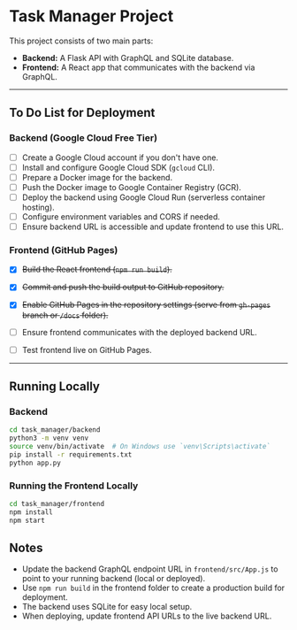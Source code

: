 # Task Manager Project

This project consists of two main parts:

- **Backend:** A Flask API with GraphQL and SQLite database.
- **Frontend:** A React app that communicates with the backend via GraphQL.

---

## To Do List for Deployment

### Backend (Google Cloud Free Tier)
- [ ] Create a Google Cloud account if you don't have one.
- [ ] Install and configure Google Cloud SDK (`gcloud` CLI).
- [ ] Prepare a Docker image for the backend.
- [ ] Push the Docker image to Google Container Registry (GCR).
- [ ] Deploy the backend using Google Cloud Run (serverless container hosting).
- [ ] Configure environment variables and CORS if needed.
- [ ] Ensure backend URL is accessible and update frontend to use this URL.

### Frontend (GitHub Pages)

- [x] ~~Build the React frontend (`npm run build`).~~  
- [x] ~~Commit and push the build output to GitHub repository.~~ 
- [x] ~~Enable GitHub Pages in the repository settings (serve from `gh-pages` branch or `/docs` folder).~~  
- [ ] Ensure frontend communicates with the deployed backend URL.  
- [ ] Test frontend live on GitHub Pages.


---

## Running Locally

### Backend
```bash
cd task_manager/backend
python3 -m venv venv
source venv/bin/activate  # On Windows use `venv\Scripts\activate`
pip install -r requirements.txt
python app.py
```

### Running the Frontend Locally
```bash
cd task_manager/frontend
npm install
npm start
```

## Notes

- Update the backend GraphQL endpoint URL in `frontend/src/App.js` to point to your running backend (local or deployed).
- Use `npm run build` in the frontend folder to create a production build for deployment.
- The backend uses SQLite for easy local setup.
- When deploying, update frontend API URLs to the live backend URL.

